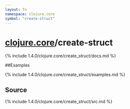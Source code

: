 ```yaml
---
layout: fn
namespace: clojure.core
symbol: "create-struct"
---
```


# [clojure.core](../)/create-struct

{% include 1.4.0/clojure.core/create_struct/docs.md %}

##Examples

{% include 1.4.0/clojure.core/create_struct/examples.md %}
## Source
{% include 1.4.0/clojure.core/create_struct/src.md %}

